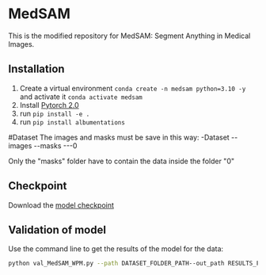 # MedSAM
This is the modified repository for MedSAM: Segment Anything in Medical Images. 


## Installation
1. Create a virtual environment `conda create -n medsam python=3.10 -y` and activate it `conda activate medsam`
2. Install [Pytorch 2.0](https://pytorch.org/get-started/locally/)
3. run `pip install -e .`
4. run `pip install albumentations`


#Dataset
The images and masks must be save in this way:
-Dataset
--images
--masks
---0

Only the "masks" folder have to contain the data inside the folder "0"

## Checkpoint
Download the [model checkpoint](https://drive.google.com/file/d/1SXpC9adkh9Wzjn0F7IoMKqq_eUc57U4Z/view?usp=sharing)

## Validation of model
Use the command line to get the results of the model for the data:
```bash
python val_MedSAM_WPM.py --path DATASET_FOLDER_PATH--out_path RESULTS_FOLDER_PATH --check_path CHECKPOINT_PATH--name EXPERIMENT_NAME
```


